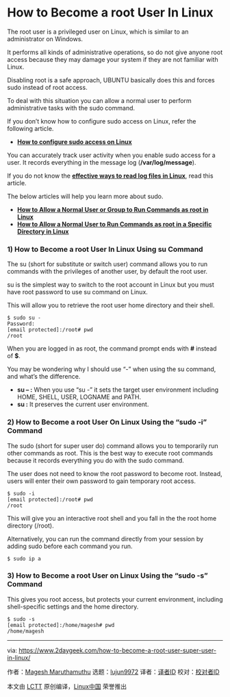 [#]: collector: (lujun9972)
[#]: translator: ( )
[#]: reviewer: ( )
[#]: publisher: ( )
[#]: url: ( )
[#]: subject: (How to Become a root User In Linux)
[#]: via: (https://www.2daygeek.com/how-to-become-a-root-user-super-user-in-linux/)
[#]: author: (Magesh Maruthamuthu https://www.2daygeek.com/author/magesh/)

How to Become a root User In Linux
======

The root user is a privileged user on Linux, which is similar to an administrator on Windows.

It performs all kinds of administrative operations, so do not give anyone root access because they may damage your system if they are not familiar with Linux.

Disabling root is a safe approach, UBUNTU basically does this and forces sudo instead of root access.

To deal with this situation you can allow a normal user to perform administrative tasks with the sudo command.

If you don’t know how to configure sudo access on Linux, refer the following article.

  * **[How to configure sudo access on Linux][1]**



You can accurately track user activity when you enable sudo access for a user. It records everything in the message log (**/var/log/message**).

If you do not know the **[effective ways to read log files in Linux][2]**, read this article.

The below articles will help you learn more about sudo.

  * **[How to Allow a Normal User or Group to Run Commands as root in Linux][3]**
  * **[How to Allow a Normal User to Run Commands as root in a Specific Directory in Linux][4]**



### 1) How to Become a root User In Linux Using su Command

The su (short for substitute or switch user) command allows you to run commands with the privileges of another user, by default the root user.

su is the simplest way to switch to the root account in Linux but you must have root password to use su command on Linux.

This will allow you to retrieve the root user home directory and their shell.

```
$ sudo su -
Password:
[email protected]:/root# pwd
/root
```

When you are logged in as root, the command prompt ends with **#** instead of **$**.

You may be wondering why I should use “-” when using the su command, and what’s the difference.

  * **su – :** When you use “su -” it sets the target user environment including HOME, SHELL, USER, LOGNAME and PATH.
  * **su :** It preserves the current user environment.



### 2) How to Become a root User On Linux Using the “sudo -i” Command

The sudo (short for super user do) command allows you to temporarily run other commands as root. This is the best way to execute root commands because it records everything you do with the sudo command.

The user does not need to know the root password to become root. Instead, users will enter their own password to gain temporary root access.

```
$ sudo -i
[email protected]:/root# pwd
/root
```

This will give you an interactive root shell and you fall in the the root home directory (/root).

Alternatively, you can run the command directly from your session by adding sudo before each command you run.

```
$ sudo ip a
```

### 3) How to Become a root User on Linux Using the “sudo -s” Command

This gives you root access, but protects your current environment, including shell-specific settings and the home directory.

```
$ sudo -s
[email protected]:/home/magesh# pwd
/home/magesh
```

--------------------------------------------------------------------------------

via: https://www.2daygeek.com/how-to-become-a-root-user-super-user-in-linux/

作者：[Magesh Maruthamuthu][a]
选题：[lujun9972][b]
译者：[译者ID](https://github.com/译者ID)
校对：[校对者ID](https://github.com/校对者ID)

本文由 [LCTT](https://github.com/LCTT/TranslateProject) 原创编译，[Linux中国](https://linux.cn/) 荣誉推出

[a]: https://www.2daygeek.com/author/magesh/
[b]: https://github.com/lujun9972
[1]: https://www.2daygeek.com/how-to-configure-sudo-access-in-linux/
[2]: https://www.2daygeek.com/efficient-ways-to-read-the-log-files-in-linux/
[3]: https://www.2daygeek.com/allow-permit-normal-user-group-to-run-certain-particular-commands-as-root-with-sudo/
[4]: https://www.2daygeek.com/how-to-allow-a-normal-user-to-run-commands-as-root-in-specific-directory-in-linux/
